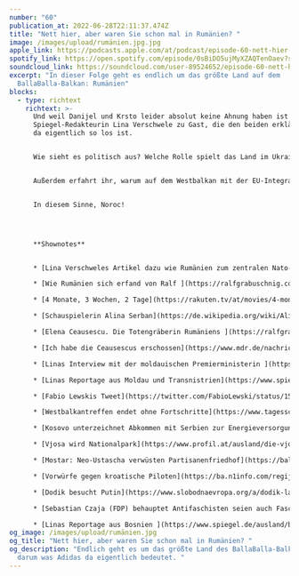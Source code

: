 ```yaml
---
number: "60"
publication_at: 2022-06-28T22:11:37.474Z
title: "Nett hier, aber waren Sie schon mal in Rumänien? "
image: /images/upload/rumänien.jpg.jpg
apple_link: https://podcasts.apple.com/at/podcast/episode-60-nett-hier-aber-waren-sie-schon-mal-in-rum%C3%A4nien/id1170436903?i=1000568042013
spotify_link: https://open.spotify.com/episode/0sBiDO5ujMyXZAQTenOaev?si=7afca2e627bb4fbc
soundcloud_link: https://soundcloud.com/user-89524652/episode-60-nett-hier-aber-waren-sie-schon-mal-in-rumanien?utm_source=clipboard&utm_medium=text&utm_campaign=social_sharing
excerpt: "In dieser Folge geht es endlich um das größte Land auf dem
  BallaBalla-Balkan: Rumänien"
blocks:
  - type: richtext
    richtext: >-
      Und weil Danijel und Krsto leider absolut keine Ahnung haben ist die
      Spiegel-Redakteurin Lina Verschwele zu Gast, die den beiden erklärt, was
      da eigentlich so los ist.


      Wie sieht es politisch aus? Welche Rolle spielt das Land im Ukrainekrieg? Und wer ist eigentlich berühmter – Graf Dracula oder Nicolae Ceaușescu? Diese und viele anderen Fragen klären wir in dieser Episode. Ralf Grabuschnig vom Déjà-vu Geschichte-Podcast war so freundlich die Geschichte Rumäniens in wenigen Minuten zusammen zu fassen. Wie immer eine sehr dankbare Aufgabe.


      Außerdem erfahrt ihr, warum auf dem Westbalkan mit der EU-Integration nicht vorankommt, warum Milorad Dodik mal wieder bei Putin zu Besuch war und was für einen großartigen neuen Nationalpark Albanien nun hat.


      In diesem Sinne, Noroc!




      **Shownotes** 


      * [Lina Verschweles Artikel dazu wie Rumänien zum zentralen Nato-Land wird](https://www.spiegel.de/ausland/wie-rumaenien-zu-einem-zentralen-nato-land-aufsteigt-a-7eafece4-b835-4dbc-b008-a74b768a0f69) (Spiegel) 

      * [Wie Rumänien sich erfand von Ralf ](https://ralfgrabuschnig.com/gruendungsmythen-rumaenien/)(Déjà-vu Geschichte-Podcast) 

      * [4 Monate, 3 Wochen, 2 Tage](https://rakuten.tv/at/movies/4-monate-3-wochen-und-2-tage) (Rakuten TV) 

      * [Schauspielerin Alina Serban](https://de.wikipedia.org/wiki/Alina_%C8%98erban) (Wikipedia) 

      * [Elena Ceausescu. Die Totengräberin Rumäniens ](https://ralfgrabuschnig.com/elena-ceausescu/)(Déjà-vu Geschichte-Podcast) 

      * [Ich habe die Ceausescus erschossen](https://www.mdr.de/nachrichten/welt/osteuropa/ceausescu-hinrichtung-henker-rumaenien-100.html) (MDR) 

      * [Linas Interview mit der moldauischen Premierministerin ](https://www.spiegel.de/ausland/moldau-premierministerin-natalia-gavrilita-es-geht-um-mehr-als-geschaefte-a-21925567-9795-480a-870d-57c8e111052f)(Spiegel) 

      * [Linas Reportage aus Moldau und Transnistrien](https://www.spiegel.de/ausland/moldau-und-transnistrien-am-fluss-der-europa-spaltet-a-196bf74b-5723-4804-bc68-94483ed411b5) (Spiegel) 

      * [Fabio Lewskis Tweet](https://twitter.com/FabioLewski/status/1537472508693303297) zur Unsichtbarmachung von Klaus Iohannis beim gemeinsamen Kiew-Besuch mit Scholz, Draghi und Macron

      * [Westbalkantreffen endet ohne Fortschritte](https://www.tagesschau.de/ausland/europa/eu-westbalkan-spitzentreffen-101.html) (tagesschau) 

      * [Kosovo unterzeichnet Abkommen mit Serbien zur Energieversorgung mehrheitlich serbischer Gemeinden](https://www.euractiv.de/section/energie/news/kosovo-unterzeichnet-abkommen-zur-energieversorgung-mehrheitlich-serbischer-gemeinden/) (Euractiv) 

      * [Vjosa wird Nationalpark](https://www.profil.at/ausland/die-vjosa-wie-einer-der-letzen-grossen-wildfluesse-europas-gerettet-wurde/402049381) (Profil) 

      * [Mostar: Neo-Ustascha verwüsten Partisanenfriedhof](https://balkanstories.net/2022/06/16/mostar-neo-ustasa-verwusten-partisanenfriedhof/) (Balkan Stories) 

      * [Vorwürfe gegen kroatische Piloten](https://ba.n1info.com/regija/srbija-potvrdila-optuznicu-protiv-hrvatskih-pilota-iz-oluje/) (N1, Kroatisch) 

      * [Dodik besucht Putin](https://www.slobodnaevropa.org/a/dodik-lavrov-sakcije-bih-sastanak-rusija/31901222.html) (Radio Slobodna Evropa, Bosnisch) 

      * [Sebastian Czaja (FDP) behauptet Antifaschisten seien auch Faschisten ](https://twitter.com/sebczaja/status/1034374729493356544)

      * [Linas Reportage aus Bosnien ](https://www.spiegel.de/ausland/bosnien-herzegowina-steht-die-region-vor-einem-neuen-konflikt-a-5418d915-1861-40ae-a831-8166e2390a9d)(Spiegel)
og_image: /images/upload/rumänien.jpg
og_title: "Nett hier, aber waren Sie schon mal in Rumänien? "
og_description: "Endlich geht es um das größte Land des BallaBalla-Balkans und
  darum was Adidas da eigentlich bedeutet. "
---
```

